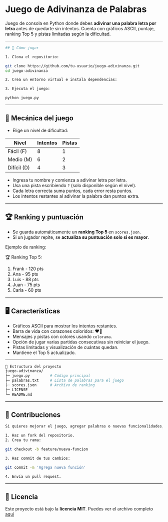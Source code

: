 # Juego de Adivinanza de Palabras

Juego de consola en Python donde debes **adivinar una palabra letra por letra** antes de quedarte sin intentos.
Cuenta con gráficos ASCII, puntaje, ranking Top 5 y pistas limitadas según la dificultad.

------------------------------------------------
```bash
## 🚀 Cómo jugar

1. Clona el repositorio:

git clone https://github.com/tu-usuario/juego-adivinanza.git
cd juego-adivinanza

2. Crea un entorno virtual e instala dependencias:

3. Ejecuta el juego:

python juego.py
```
------------------------------------------------

## 🎯 Mecánica del juego

- Elige un nivel de dificultad:

Nivel      | Intentos | Pistas
-----------|----------|-------
Fácil (F)  | 8        | 1
Medio (M)  | 6        | 2
Difícil (D)| 4        | 3

- Ingresa tu nombre y comienza a adivinar letra por letra.
- Usa una pista escribiendo `?` (solo disponible según el nivel).
- Cada letra correcta suma puntos, cada error resta puntos.
- Los intentos restantes al adivinar la palabra dan puntos extra.

------------------------------------------------

## 🏆 Ranking y puntuación

- Se guarda automáticamente un **ranking Top 5** en `scores.json`.
- Si un jugador repite, se **actualiza su puntuación solo si es mayor**.

Ejemplo de ranking:

🏆 Ranking Top 5:
1. Frank  - 120 pts
2. Ana    - 95 pts
3. Luis   - 88 pts
4. Juan   - 75 pts
5. Carla  - 60 pts

------------------------------------------------

## 🖥 Características

- Gráficos ASCII para mostrar los intentos restantes.
- Barra de vida con corazones coloridos: ❤️🖤
- Mensajes y pistas con colores usando `colorama`.
- Opción de jugar varias partidas consecutivas sin reiniciar el juego.
- Pistas limitadas y visualización de cuántas quedan.
- Mantiene el Top 5 actualizado.

------------------------------------------------

```bash
📂 Estructura del proyecto
juego-adivinanza/
├─ juego.py         # Código principal
├─ palabras.txt     # Lista de palabras para el juego
├─ scores.json      # Archivo de ranking
├─ LICENSE
└─ README.md
```
------------------------------------------------

## 🤝 Contribuciones
```bash
Si quieres mejorar el juego, agregar palabras o nuevas funcionalidades, ¡las contribuciones son bienvenidas!

1. Haz un fork del repositorio.
2. Crea tu rama:

git checkout -b feature/nueva-funcion

3. Haz commit de tus cambios:

git commit -m 'Agrega nueva función'

4. Envía un pull request.
```
------------------------------------------------

## 📜 Licencia

Este proyecto está bajo la **licencia MIT**.
Puedes ver el archivo completo [aquí](LICENSE)
